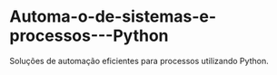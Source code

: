 # Automa-o-de-sistemas-e-processos---Python
Soluções de automação eficientes para processos utilizando Python.
